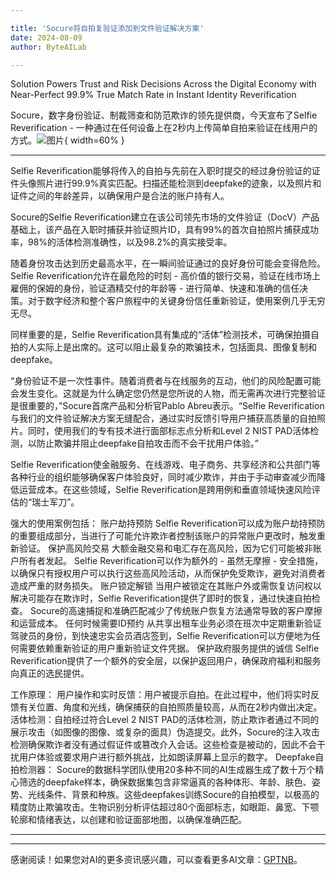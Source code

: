 ```yaml
---

title: 'Socure将自拍复验证添加到文件验证解决方案'
date: 2024-08-09
author: ByteAILab

---
```


Solution Powers Trust and Risk Decisions Across the Digital Economy with Near-Perfect 99.9% True Match Rate in Instant Identity Reverification

Socure，数字身份验证、制裁筛查和防范欺诈的领先提供商，今天宣布了Selfie Reverification - 一种通过在任何设备上在2秒内上传简单自拍来验证在线用户的方式。![图片](https://ai-techpark.com/wp-content/uploads/2024/08/Socure-Adds-960x540.jpg){ width=60% }

---


Selfie Reverification能够将传入的自拍与先前在入职时提交的经过身份验证的证件头像照片进行99.9%真实匹配。扫描还能检测到deepfake的迹象，以及照片和证件之间的年龄差异，以确保用户是合法的账户持有人。

Socure的Selfie Reverification建立在该公司领先市场的文件验证（DocV）产品基础上，该产品在入职时捕获并验证照片ID，具有99%的首次自拍照片捕获成功率，98%的活体检测准确性，以及98.2%的真实接受率。

随着身份攻击达到历史最高水平，在一瞬间验证通过的良好身份可能会变得危险。Selfie Reverification允许在最危险的时刻 - 高价值的银行交易，验证在线市场上雇佣的保姆的身份，验证酒精交付的年龄等 - 进行简单、快速和准确的信任决策。对于数字经济和整个客户旅程中的关键身份信任重新验证，使用案例几乎无穷无尽。

同样重要的是，Selfie Reverification具有集成的“活体”检测技术，可确保拍摄自拍的人实际上是出席的。这可以阻止最复杂的欺骗技术，包括面具、图像复制和deepfake。

“身份验证不是一次性事件。随着消费者与在线服务的互动，他们的风险配置可能会发生变化。这就是为什么确定您仍然是您所说的人物，而无需再次进行完整验证是很重要的，”Socure首席产品和分析官Pablo Abreu表示。“Selfie Reverification与我们的文件验证解决方案无缝配合，通过实时反馈引导用户捕获高质量的自拍照片。同时，使用我们的专有技术进行面部标志点分析和Level 2 NIST PAD活体检测，以防止欺骗并阻止deepfake自拍攻击而不会干扰用户体验。”

Selfie Reverification使金融服务、在线游戏、电子商务、共享经济和公共部门等各种行业的组织能够确保客户体验良好，同时减少欺诈，并由于手动审查减少而降低运营成本。在这些领域，Selfie Reverification是跨用例和垂直领域快速风险评估的“瑞士军刀”。

强大的使用案例包括：
账户劫持预防
Selfie Reverification可以成为账户劫持预防的重要组成部分，当进行了可能允许欺诈者控制该账户的异常账户更改时，触发重新验证。
保护高风险交易
大额金融交易和电汇存在高风险，因为它们可能被非账户所有者发起。 Selfie Reverification可以作为额外的 - 虽然无摩擦 - 安全措施，以确保只有授权用户可以执行这些高风险活动，从而保护免受欺诈，避免对消费者造成严重的财务损失。
账户锁定解锁
当用户被锁定在其账户外或需恢复访问权以解决可能存在欺诈时，Selfie Reverification提供了即时的恢复，通过快速自拍检查。 Socure的高速捕捉和准确匹配减少了传统账户恢复方法通常导致的客户摩擦和运营成本。
任何时候需要ID预约
从共享出租车业务必须在班次中定期重新验证驾驶员的身份，到快速忠实会员酒店签到，Selfie Reverification可以方便地为任何需要依赖重新验证的用户重新验证文件凭据。
保护政府服务提供的诚信
Selfie Reverification提供了一个额外的安全层，以保护返回用户，确保政府福利和服务向真正的选民提供。

工作原理：
用户操作和实时反馈：用户被提示自拍。在此过程中，他们将实时反馈有关位置、角度和光线，确保捕获的自拍照质量较高，从而在2秒内做出决定。
活体检测：自拍经过符合Level 2 NIST PAD的活体检测，防止欺诈者通过不同的展示攻击（如图像的图像、或复杂的面具）伪造提交。此外，Socure的注入攻击检测确保欺诈者没有通过假证件或篡改介入会话。这些检查是被动的，因此不会干扰用户体验或要求用户进行额外挑战，比如朗读屏幕上显示的数字。
Deepfake自拍检测器： Socure的数据科学团队使用20多种不同的AI生成器生成了数十万个精心筛选的deepfake样本，确保数据集包含非常逼真的各种体形、年龄、肤色、姿势、光线条件、背景和种族。这些deepfakes训练Socure的自拍模型，以极高的精度防止欺骗攻击。生物识别分析评估超过80个面部标志，如眼距、鼻宽、下颚轮廓和情绪表达，以创建和验证面部地图，以确保准确匹配。

---
---
感谢阅读！如果您对AI的更多资讯感兴趣，可以查看更多AI文章：[GPTNB](https://gptnb.com)。